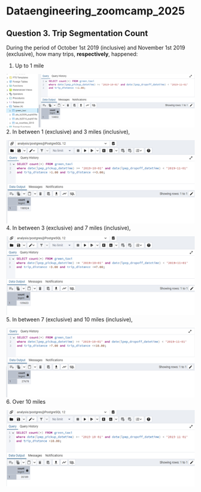 # Dataengineering_zoomcamp_2025
## Question 3. Trip Segmentation Count

During the period of October 1st 2019 (inclusive) and November 1st 2019 (exclusive), how many trips, **respectively**, happened:
1. Up to 1 mile

![hello](homework1/Screenshot2.png)
2. In between 1 (exclusive) and 3 miles (inclusive),

![hello](homework1/Screenshot3.png)
4. In between 3 (exclusive) and 7 miles (inclusive),

![hello](homework1/Screenshot4.png)
5. In between 7 (exclusive) and 10 miles (inclusive),

![hello](homework1/Screenshot5.png)
6. Over 10 miles

![hello](homework1/Screenshot6.png)
